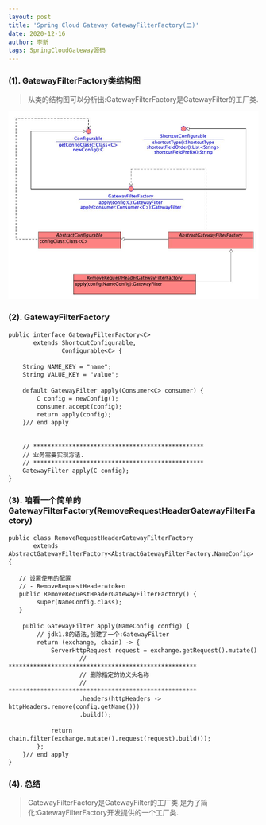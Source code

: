```yaml
---
layout: post
title: 'Spring Cloud Gateway GatewayFilterFactory(二)'
date: 2020-12-16
author: 李新
tags: SpringCloudGateway源码
---
```


### (1). GatewayFilterFactory类结构图
> 从类的结构图可以分析出:GatewayFilterFactory是GatewayFilter的工厂类.   

!["GatewayFilterFactory类结构图"](/assets/spring-cloud-gateway/imgs/spring-cloud-gateway-gateway-filter-factory-class.jpg)

### (2). GatewayFilterFactory
```
public interface GatewayFilterFactory<C> 
       extends ShortcutConfigurable, 
               Configurable<C> {

    String NAME_KEY = "name";
	String VALUE_KEY = "value";

    default GatewayFilter apply(Consumer<C> consumer) {
		C config = newConfig();
		consumer.accept(config);
		return apply(config);
	}// end apply


    // ************************************************
    // 业务需要实现方法.
    // ************************************************
    GatewayFilter apply(C config);
}
```
### (3). 咱看一个简单的GatewayFilterFactory(RemoveRequestHeaderGatewayFilterFactory)
```
public class RemoveRequestHeaderGatewayFilterFactory 
       extends AbstractGatewayFilterFactory<AbstractGatewayFilterFactory.NameConfig> {
   
   // 设置使用的配置
   // - RemoveRequestHeader=token
   public RemoveRequestHeaderGatewayFilterFactory() {
		super(NameConfig.class);
   }

    public GatewayFilter apply(NameConfig config) {
        // jdk1.8的语法,创建了一个:GatewayFilter
		return (exchange, chain) -> {
			ServerHttpRequest request = exchange.getRequest().mutate()
                    // *****************************************************
                    // 删除指定的协义头名称
                    // *****************************************************
					.headers(httpHeaders -> httpHeaders.remove(config.getName()))
					.build();

			return chain.filter(exchange.mutate().request(request).build());
		};
	}// end apply
}
```
### (4). 总结
> GatewayFilterFactory是GatewayFilter的工厂类.是为了简化:GatewayFilterFactory开发提供的一个工厂类. 
